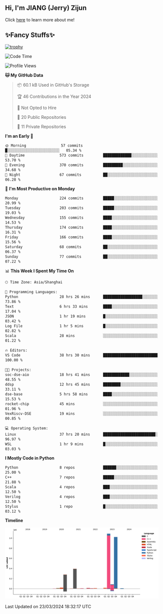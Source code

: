 ## Hi, I'm JIANG (Jerry) Zijun

Click [here](https://jzjerry.github.io/about/) to learn more about me!

## ✨Fancy Stuffs✨
[![trophy](https://github-profile-trophy.vercel.app/?username=jzjerry&theme=onedark)](https://github.com/ryo-ma/github-profile-trophy)
<!--START_SECTION:waka-->
![Code Time](http://img.shields.io/badge/Code%20Time-368%20hrs%2011%20mins-blue)

![Profile Views](http://img.shields.io/badge/Profile%20Views-0-blue)

**🐱 My GitHub Data** 

> 📦 60.1 kB Used in GitHub's Storage 
 > 
> 🏆 46 Contributions in the Year 2024
 > 
> 🚫 Not Opted to Hire
 > 
> 📜 20 Public Repositories 
 > 
> 🔑 11 Private Repositories 
 > 
**I'm an Early 🐤** 

```text
🌞 Morning                57 commits          █░░░░░░░░░░░░░░░░░░░░░░░░   05.34 % 
🌆 Daytime                573 commits         █████████████░░░░░░░░░░░░   53.70 % 
🌃 Evening                370 commits         █████████░░░░░░░░░░░░░░░░   34.68 % 
🌙 Night                  67 commits          ██░░░░░░░░░░░░░░░░░░░░░░░   06.28 % 
```
📅 **I'm Most Productive on Monday** 

```text
Monday                   224 commits         █████░░░░░░░░░░░░░░░░░░░░   20.99 % 
Tuesday                  203 commits         █████░░░░░░░░░░░░░░░░░░░░   19.03 % 
Wednesday                155 commits         ████░░░░░░░░░░░░░░░░░░░░░   14.53 % 
Thursday                 174 commits         ████░░░░░░░░░░░░░░░░░░░░░   16.31 % 
Friday                   166 commits         ████░░░░░░░░░░░░░░░░░░░░░   15.56 % 
Saturday                 68 commits          ██░░░░░░░░░░░░░░░░░░░░░░░   06.37 % 
Sunday                   77 commits          ██░░░░░░░░░░░░░░░░░░░░░░░   07.22 % 
```


📊 **This Week I Spent My Time On** 

```text
🕑︎ Time Zone: Asia/Shanghai

💬 Programming Languages: 
Python                   28 hrs 26 mins      ██████████████████░░░░░░░   73.86 % 
Text                     6 hrs 33 mins       ████░░░░░░░░░░░░░░░░░░░░░   17.04 % 
JSON                     1 hr 19 mins        █░░░░░░░░░░░░░░░░░░░░░░░░   03.42 % 
Log File                 1 hr 5 mins         █░░░░░░░░░░░░░░░░░░░░░░░░   02.82 % 
Scala                    28 mins             ░░░░░░░░░░░░░░░░░░░░░░░░░   01.22 % 

🔥 Editors: 
VS Code                  38 hrs 30 mins      █████████████████████████   100.00 % 

🐱‍💻 Projects: 
soc-dse-aio              18 hrs 41 mins      ████████████░░░░░░░░░░░░░   48.55 % 
ddsp                     12 hrs 45 mins      ████████░░░░░░░░░░░░░░░░░   33.11 % 
dse-base                 5 hrs 58 mins       ████░░░░░░░░░░░░░░░░░░░░░   15.53 % 
rocket-chip              45 mins             ░░░░░░░░░░░░░░░░░░░░░░░░░   01.96 % 
VexRiscv-DSE             19 mins             ░░░░░░░░░░░░░░░░░░░░░░░░░   00.85 % 

💻 Operating System: 
Linux                    37 hrs 20 mins      ████████████████████████░   96.97 % 
WSL                      1 hr 9 mins         █░░░░░░░░░░░░░░░░░░░░░░░░   03.03 % 
```

**I Mostly Code in Python** 

```text
Python                   8 repos             ██████░░░░░░░░░░░░░░░░░░░   25.00 % 
C++                      7 repos             █████░░░░░░░░░░░░░░░░░░░░   21.88 % 
Scala                    4 repos             ███░░░░░░░░░░░░░░░░░░░░░░   12.50 % 
Verilog                  4 repos             ███░░░░░░░░░░░░░░░░░░░░░░   12.50 % 
Stylus                   1 repo              █░░░░░░░░░░░░░░░░░░░░░░░░   03.12 % 
```



**Timeline**

![Lines of Code chart](https://raw.githubusercontent.com/Jzjerry/Jzjerry/main/assets/bar_graph.png)


 Last Updated on 23/03/2024 18:32:17 UTC
<!--END_SECTION:waka-->
